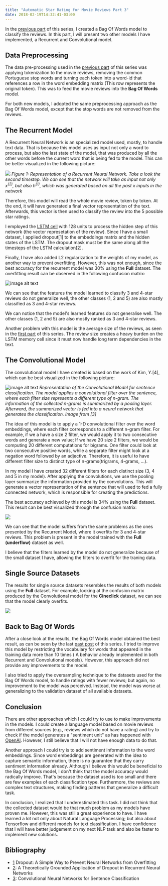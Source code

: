 ```yaml
---
title: "Automatic Star Rating for Movie Reviews Part 3"
date: 2018-02-19T14:32:41-03:00
---
```


In the [previous part](https://lucasmoura.github.io/blog/2018/01/31/automatic-star-rating-for-movie-reviews-part-2/)
of this series, I created a Bag Of Words model to classify
the reviews. In this part, I will present two other models I have implemented, a 
Recurrent and Convolutional model.


## Data Preprocessing

The data pre-processing used in the [previous part](https://lucasmoura.github.io/blog/2018/01/31/automatic-star-rating-for-movie-reviews-part-2/)
of this series was applying tokenization to the movie reviews, removing the
common Portuguese stop words and turning each token into a word-id that
references a row in the word embedding matrix (This row represents the original
token). This was to feed the movie reviews into the **Bag Of Words** model.

For both new models, I adopted the same preprocessing approach as the Bag Of Words model,
except that the stop words are not removed from the reviews.

## The Recurrent Model

A Recurrent Neural Network is an specialized model used, mostly, to handle text
data. That is because this model uses as input not only a word to process, but
also the last state of the model, that was produced by all the other words
before the current word that is being fed to the model. This can be better
visualized in the following picture:

![](/automatic-star-rating-for-movie-reviews-part-3/rnn.png)
*Figure 1: Representation of a Recurrent Neural Network. Take a look the second
timestep. We can see that the network will take as input not only x<sup>(2)</sup>, but
also h<sup>(1)</sup>, which was generated based on all the past x inputs in the
network*

Therefore, this model will read the whole movie review, token by token. At the
end, it will have generated a final vector representation of the text.
Afterwards, this vector is then used to classify the review into the 5 possible
star ratings.

I employed the [LSTM cell](http://colah.github.io/posts/2015-08-Understanding-LSTMs/) with 128 units to
process the hidden step of this network (the vector represetation of the review).
Since I have a small dataset, I applied dropout[1] to the embeddings matrix and the hidden states of the LSTM.
The dropout mask must be the same along all the timesteps of the LSTM calculation[2].

Finally, I have also added L2 regularization to the weights of my model, as
another way to prevent overfitting. However, this was not enough, since the best
accuracy for the recurrent model was 30% using the **Full** dataset. The
overfitting result can be observed in the following confusion matrix:

![image alt text](/automatic-star-rating-for-movie-reviews-part-3/rnn_confusion_matrix.png)

We can see that the features the model learned to classify 3 and 4-star reviews
do not generalize well, the other classes (1, 2 and 5) are also mostly
classified as 3 and 4-star reviews.

We can notice that the model's learned features do not generalise well. 
The other classes (1, 2 and 5) are also mostly ranked as 3 and 4-star reviews.

Another problem with this model is the average size of the reviews, as seen in the
[first part](https://lucasmoura.github.io/blog/2018/01/05/automatic-star-rating-for-movie-reviews---part-1/)
of this series. The review size creates a heavy burden on the LSTM memory cell since it must 
now handle long term dependencies in the text.

## The Convolutional Model

The convolutional model I have created is based on the work of
Kim, Y.[4], which can be best visualized in the following picture:

![image alt text](/automatic-star-rating-for-movie-reviews-part-3/kim_cnn.png)
*Representation of the Convolutional Model for sentence classification. The
model applies a convolutional filter over the sentence, where each filter size
represents a different type of n-gram. The information of the
collected n-grams is summarized by a pooling layer. Afterward, the summarized vector is
fed into a neural network that generates the classification. Image from [3]*

The idea of this model is to apply a 1-D convolutional filter over the word
embeddings, where each filter corresponds to a different n-gram filter. For
example, if we a have a size 2 filter, we would apply it to two consecutive
words and generate a new value; If we have 20 size 2 filters, we
would be computing 20 different computations for bigrams. One
filter could look at two consecutive positive words, while a separate filter
might look at a negation word followed by an adjective. Therefore, it is useful
to have different filter size to distinct type of n-grams(trigrams, 4-grams, ...).

In my model I have created 32 different filters for each distinct size (3, 4 and 5 in my
model). After applying the convolutions, we use the pooling layer summarize the
information provided by the convolutions. This will generate a vector
representation of the sentence that will used to fed a fully connected network,
which is responsible for creating the predictions.

The best accuracy achieved by this model is 34% using the **Full** dataset.
This result can be best visualized through the confusion matrix:

![](/automatic-star-rating-for-movie-reviews-part-3/cnn_confusion_matrix.png)

We can see that the model suffers from the same problems as the ones presented
by the Recurrent Model, where it overfits for 3 and 4-star reviews. This
problem is present in the model trained with the **Full (underflow)** dataset as
well.

I believe that the filters learned by the model do not generalize because of the
small dataset I have, allowing the filters to overfit for the traning data.

## Single Source Datasets

The results for single source datasets resembles the results of both models using
the **Full** dataset. For example, looking at the confusion matrix produced
by the Convolutional model for the **Cineclick** dataset, we can see that the
model clearly overfits.

![](/automatic-star-rating-for-movie-reviews-part-3/cnn_cineclick.png)


## Back to Bag Of Words

After a close look at the results, the Bag Of Words model obtained the best result, as can be seen by the last 
[past post](https://lucasmoura.github.io/blog/2018/01/31/automatic-star-rating-for-movie-reviews-part-2/)
of this series. I tried to improve this model by restricting the vocabulary for
words that appeared in the training data more than 10 times ( A
behavior already implemented in both Recurrent and Convolutional models).
However, this approach did not provide any improvements to the model.

I also tried to apply the oversampling technique to the datasets used for the
Bag Of Words model, to handle ratings with fewer reviews;
but again, no improvement to the model
was perceived. Instead, the model was worse at generalizing to the validation
dataset of all available datasets.

## Conclusion

There are other approaches which I could try to use to make improvements in the models.
I could create a language model based on movie reviews from different
sources (e.g., reviews which do not have a rating) and try to check if the
model generates a "sentiment unit" as has happened with
[OpenAI](https://blog.openai.com/unsupervised-sentiment-neuron/). However, I
still believe that I will not have enough data to do that.

Another approach I could try is to add sentiment information to the word
embeddings. Since word embeddings are generated with the idea to capture
semantic information, there is no guarantee that they carry sentiment
information already. Although I believe this would be beneficial to the Bag Of Words
model, I don't think that the model accuracy would radically improve. That's
because the dataset used is too small and there are few examples of each
classification type. Furthermore, the reviews are complex text
structures, making finding patterns that generalize a difficult task.

In conclusion, I realized that I underestimated this task. I did not think that the collected dataset would be
that much problem as my models have proven me. However, this was still a great experience to have.
I have learned a lot not only about Natural Language Processing; but also about Tensorflow and different models
for text classification. I have confidence that I will
have better judgement on my next NLP task and also be faster to implement new solutions.

## Bibliography

* [1](https://www.cs.toronto.edu/~hinton/absps/JMLRdropout.pdf) Dropout: A Simple Way to Prevent Neural Networks from Overfitting
* [2](https://arxiv.org/abs/1512.05287): A Theoretically Grounded Application of Dropout in Recurrent Neural Networks
* [3](http://www.aclweb.org/anthology/D14-1181): Convolutional Neural Networks for Sentence Classification
